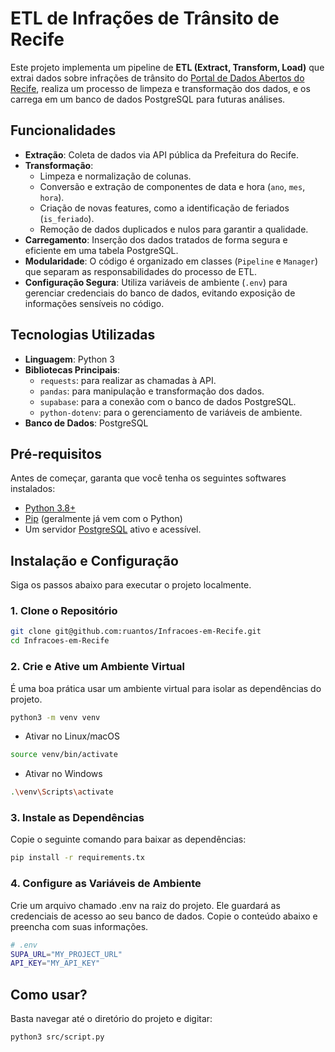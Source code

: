 # ETL de Infrações de Trânsito de Recife

Este projeto implementa um pipeline de **ETL (Extract, Transform, Load)** que extrai dados sobre infrações de trânsito do [Portal de Dados Abertos do Recife](http://dados.recife.pe.gov.br/), realiza um processo de limpeza e transformação dos dados, e os carrega em um banco de dados PostgreSQL para futuras análises.

## Funcionalidades

- **Extração**: Coleta de dados via API pública da Prefeitura do Recife.
- **Transformação**:
    - Limpeza e normalização de colunas.
    - Conversão e extração de componentes de data e hora (`ano`, `mes`, `hora`).
    - Criação de novas features, como a identificação de feriados (`is_feriado`).
    - Remoção de dados duplicados e nulos para garantir a qualidade.
- **Carregamento**: Inserção dos dados tratados de forma segura e eficiente em uma tabela PostgreSQL.
- **Modularidade**: O código é organizado em classes (`Pipeline` e `Manager`) que separam as responsabilidades do processo de ETL.
- **Configuração Segura**: Utiliza variáveis de ambiente (`.env`) para gerenciar credenciais do banco de dados, evitando exposição de informações sensíveis no código.

## Tecnologias Utilizadas

- **Linguagem**: Python 3
- **Bibliotecas Principais**:
    - `requests`: para realizar as chamadas à API.
    - `pandas`: para manipulação e transformação dos dados.
    - `supabase`: para a conexão com o banco de dados PostgreSQL.
    - `python-dotenv`: para o gerenciamento de variáveis de ambiente.
- **Banco de Dados**: PostgreSQL

## Pré-requisitos

Antes de começar, garanta que você tenha os seguintes softwares instalados:
- [Python 3.8+](https://www.python.org/downloads/)
- [Pip](https://pip.pypa.io/en/stable/installation/) (geralmente já vem com o Python)
- Um servidor [PostgreSQL](https://www.postgresql.org/download/) ativo e acessível.

## Instalação e Configuração

Siga os passos abaixo para executar o projeto localmente.

### 1. Clone o Repositório
```bash
git clone git@github.com:ruantos/Infracoes-em-Recife.git
cd Infracoes-em-Recife
```

### 2. Crie e Ative um Ambiente Virtual

É uma boa prática usar um ambiente virtual para isolar as dependências do projeto.
```bash
python3 -m venv venv
```
- Ativar no Linux/macOS
```bash
source venv/bin/activate
```
- Ativar no Windows
```bash
.\venv\Scripts\activate
```
### 3. Instale as Dependências

Copie o seguinte comando para baixar as dependências:
```bash
pip install -r requirements.tx
```
### 4. Configure as Variáveis de Ambiente

Crie um arquivo chamado .env na raiz do projeto. Ele guardará as credenciais de acesso ao seu banco de dados. Copie o conteúdo abaixo e preencha com suas informações.
```bash
# .env
SUPA_URL="MY_PROJECT_URL"
API_KEY="MY_API_KEY"
```

## Como usar?

Basta navegar até o diretório do projeto e digitar:
```bash
python3 src/script.py
```
